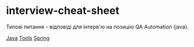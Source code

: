 # interview-cheat-sheet
Типові питання - відповіді для інтерв'ю на позицію QA Automation (java).

[Java](programming/java.md)
[Tools](programming/tools.md)
[Spring](programming/spring.md)
